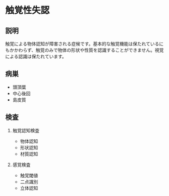 
# 触覚性失認

## 説明

触覚による物体認知が障害される症候です。基本的な触覚機能は保たれているにもかかわらず、触覚のみで物体の形状や性質を認識することができません。視覚による認識は保たれています。

## 病巣

- 頭頂葉
- 中心後回
- 島皮質

## 検査

1. 触覚認知検査

   - 物体認知
   - 形状認知
   - 材質認知

2. 感覚検査
   - 触覚閾値
   - 二点識別
   - 立体認知
